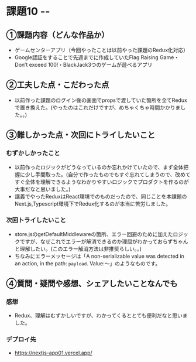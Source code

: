 # 課題10 --

## ①課題内容（どんな作品か）
- ゲームセンターアプリ（今回やったことは以前やった課題のRedux化対応）
- Google認証をすることで先週までに作成していたFlag Raising Game・Don’t exceed 100!・BlackJack3つのゲームが遊べるアプリ


## ②工夫した点・こだわった点
- 以前作った課題のログイン後の画面でpropsで渡していた箇所を全てReduxで置き換えた。(やったのはこれだけですが、めちゃくちゃ時間かかりました。。)

## ③難しかった点・次回にトライしたいこと
### むずかしかったこと
- 以前作ったロジックがどうなっているのか忘れかけていたので、まず全体把握に少し手間取った。(自分で作ったものでもすぐ忘れてしまうので、改めてすぐ全体を理解できるようなわかりやすいロジックでプロダクトを作るのが大事だなと思いました。)
- 講義でやったReduxはReact環境でのものだったので、同じことを本課題のNext.js,Typescript環境下でRedux化するのが本当に苦労しました。

### 次回トライしたいこと
- store.jsのgetDefaultMiddlewareの箇所、エラー回避のために加えたロジックですが、なぜこれでエラーが解消できるのか理屈がわかっておらずちゃんと理解したい。(このエラー解消方法は非推奨らしい。。)
- ちなみにエラーメッセージは「A non-serializable value was detected in an action, in the path: `payload`. Value:～」のようなものです。

## ④質問・疑問や感想、シェアしたいことなんでも
### 感想
- Redux、理解はむずかしいですが、わかってくるととても便利だなと思いました。

### デプロイ先
- https://nextjs-app01.vercel.app/